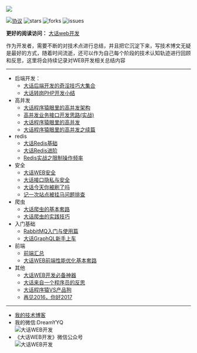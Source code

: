 ![](http://blog.thankbabe.com/imgs/web-develop.png?v=333)

[![协议](https://img.shields.io/badge/%E5%8D%8F%E8%AE%AE-%E8%BD%AC%E8%BD%BD%E7%94%B3%E6%98%8E-red.svg)](https://creativecommons.org/licenses/by-nc-sa/4.0/deed.zh)
![stars](https://img.shields.io/github/stars/SFLAQiu/web-develop.svg)
![forks](https://img.shields.io/github/forks/SFLAQiu/web-develop.svg)
![issues](https://img.shields.io/github/issues/SFLAQiu/web-develop.svg)


**更好的阅读访问：** [大话web开发](https://www.yuque.com/sflyq/web-develop)

作为开发者，需要不断的对技术点进行总结，并且把它沉淀下来，写技术博文无疑是最好的方式，随着时间流逝，还可以作为自己每个阶段的技术认知轨迹进行回顾和反思，这里将会持续记录对WEB开发相关总结内容

---
* 后端开发：
    * [大话后端开发的奇淫技巧大集合](https://github.com/SFLAQiu/web-develop/blob/master/%E5%A4%A7%E8%AF%9D%E5%90%8E%E7%AB%AF%E5%BC%80%E5%8F%91%E7%9A%84%E5%A5%87%E6%B7%AB%E6%8A%80%E5%B7%A7%E5%A4%A7%E9%9B%86%E5%90%88.md)
    * [大话转岗PHP开发小结](https://github.com/SFLAQiu/web-develop/blob/master/%E5%A4%A7%E8%AF%9D%E8%BD%AC%E5%B2%97PHP%E5%BC%80%E5%8F%91%E5%B0%8F%E7%BB%93.md)
* 高并发
    * [大话程序猿眼里的高并发架构](https://github.com/SFLAQiu/web-develop/blob/master/%E5%A4%A7%E8%AF%9D%E7%A8%8B%E5%BA%8F%E7%8C%BF%E7%9C%BC%E9%87%8C%E7%9A%84%E9%AB%98%E5%B9%B6%E5%8F%91%E6%9E%B6%E6%9E%84.md)
    * [高并发业务接口开发思路(实战)](https://github.com/SFLAQiu/web-develop/blob/master/%E9%AB%98%E5%B9%B6%E5%8F%91%E4%B8%9A%E5%8A%A1%E6%8E%A5%E5%8F%A3%E5%BC%80%E5%8F%91%E6%80%9D%E8%B7%AF(%E5%AE%9E%E6%88%98).md)
    * [大话程序猿眼里的高并发](https://github.com/SFLAQiu/web-develop/blob/master/%E5%A4%A7%E8%AF%9D%E7%A8%8B%E5%BA%8F%E7%8C%BF%E7%9C%BC%E9%87%8C%E7%9A%84%E9%AB%98%E5%B9%B6%E5%8F%91.md)
    * [大话程序猿眼里的高并发之续篇](https://github.com/SFLAQiu/web-develop/blob/master/%E5%A4%A7%E8%AF%9D%E7%A8%8B%E5%BA%8F%E7%8C%BF%E7%9C%BC%E9%87%8C%E7%9A%84%E9%AB%98%E5%B9%B6%E5%8F%91%E4%B9%8B%E7%BB%AD%E7%AF%87.md)
* redis
    * [大话Redis基础](https://github.com/SFLAQiu/web-develop/blob/master/%E5%A4%A7%E8%AF%9DRedis%E5%9F%BA%E7%A1%80.md)
    * [大话Redis进阶](https://github.com/SFLAQiu/web-develop/blob/master/%E5%A4%A7%E8%AF%9DRedis%E8%BF%9B%E9%98%B6.md)
    * [Redis实战之限制操作频率](https://github.com/SFLAQiu/web-develop/blob/master/Redis%E5%AE%9E%E6%88%98%E4%B9%8B%E9%99%90%E5%88%B6%E6%93%8D%E4%BD%9C%E9%A2%91%E7%8E%87.md)
* 安全
    * [大话WEB安全](https://github.com/SFLAQiu/web-develop/blob/master/%E5%A4%A7%E8%AF%9DWEB%E5%AE%89%E5%85%A8.md)
    * [大话接口隐私与安全](https://github.com/SFLAQiu/web-develop/blob/master/%E5%A4%A7%E8%AF%9D%E6%8E%A5%E5%8F%A3%E9%9A%90%E7%A7%81%E4%B8%8E%E5%AE%89%E5%85%A8.md)
    * [大话今天你被刷了吗](https://github.com/SFLAQiu/web-develop/blob/master/%E5%A4%A7%E8%AF%9D%E4%BB%8A%E5%A4%A9%E4%BD%A0%E8%A2%AB%E5%88%B7%E4%BA%86%E5%90%97.md)
    * [记一次站点被挂马问题排查](https://github.com/SFLAQiu/web-develop/blob/master/%E8%AE%B0%E4%B8%80%E6%AC%A1%E7%AB%99%E7%82%B9%E8%A2%AB%E6%8C%82%E9%A9%AC%E9%97%AE%E9%A2%98%E6%8E%92%E6%9F%A5.md)
* 爬虫
    * [大话爬虫的基本套路](https://github.com/SFLAQiu/web-develop/blob/master/%E5%A4%A7%E8%AF%9D%E7%88%AC%E8%99%AB%E7%9A%84%E5%9F%BA%E6%9C%AC%E5%A5%97%E8%B7%AF.md)
    * [大话爬虫的实践技巧](https://github.com/SFLAQiu/web-develop/blob/master/%E5%A4%A7%E8%AF%9D%E7%88%AC%E8%99%AB%E7%9A%84%E5%AE%9E%E8%B7%B5%E6%8A%80%E5%B7%A7.md)
* 入门基础
    * [RabbitMQ入门与使用篇](https://github.com/SFLAQiu/web-develop/blob/master/RabbitMQ%E5%85%A5%E9%97%A8%E4%B8%8E%E4%BD%BF%E7%94%A8%E7%AF%87.md)
    * [大话GraphQL新手上车](https://github.com/SFLAQiu/web-develop/blob/master/%E5%A4%A7%E8%AF%9DGraphQL%E6%96%B0%E6%89%8B%E4%B8%8A%E8%BD%A6.md)
* 前端
    * [前端汇总](https://github.com/SFLAQiu/web-develop/blob/master/%E5%89%8D%E7%AB%AF%E6%B1%87%E6%80%BB.md)
    * [大话WEB前端性能优化基本套路](https://github.com/SFLAQiu/web-develop/blob/master/%E5%A4%A7%E8%AF%9DWEB%E5%89%8D%E7%AB%AF%E6%80%A7%E8%83%BD%E4%BC%98%E5%8C%96%E5%9F%BA%E6%9C%AC%E5%A5%97%E8%B7%AF.md)
* 其他
    * [大话WEB开发必备神器](https://github.com/SFLAQiu/web-develop/blob/master/%E5%A4%A7%E8%AF%9DWEB%E5%BC%80%E5%8F%91%E5%BF%85%E5%A4%87%E7%A5%9E%E5%99%A8.md)
    * [大话来自一个程序员的反思](https://github.com/SFLAQiu/web-develop/blob/master/%E5%A4%A7%E8%AF%9D%E6%9D%A5%E8%87%AA%E4%B8%80%E4%B8%AA%E7%A8%8B%E5%BA%8F%E5%91%98%E7%9A%84%E5%8F%8D%E6%80%9D.md)
    * [大话程序猿VS产品狗](https://github.com/SFLAQiu/web-develop/blob/master/%E5%A4%A7%E8%AF%9D%E7%A8%8B%E5%BA%8F%E7%8C%BFVS%E4%BA%A7%E5%93%81%E7%8B%97.md)
    * [再见2016，你好2017](https://github.com/SFLAQiu/web-develop/blob/master/%E5%86%8D%E8%A7%812016%EF%BC%8C%E4%BD%A0%E5%A5%BD2017.md)

---

* [我的技术博客](http://blog.thankbabe.com)
* 我的微信:DreamYYQ    
![大话WEB开发](http://blog.thankbabe.com/imgs/mywx.jpg)
* 《大话WEB开发》微信公众号     
![大话WEB开发](http://blog.thankbabe.com/imgs/gzh.jpg)
